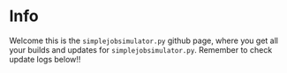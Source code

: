 # Info
Welcome this is the `simplejobsimulator.py` github page, where you get all your builds and updates for `simplejobsimulator.py`. Remember to check update logs below!!
